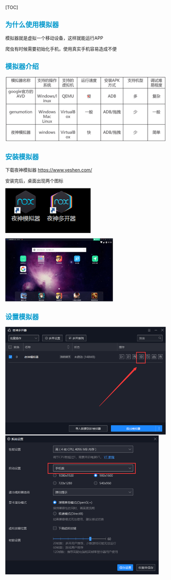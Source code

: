 [TOC]

## <font color="#0099CC">为什么使用模拟器</font>

模拟器就是虚拟一个移动设备，这样就能运行APP

爬虫有时候需要初始化手机，使用真实手机容易造成不便

## <font color="#0099CC">模拟器介绍</font>

<img src="../media/images/image-20200116125941015.png" alt="image-20200116125941015" style="zoom: 50%;" />

## <font color="#0099CC">安装模拟器</font>

下载夜神模拟器 https://www.yeshen.com/

安装完后，桌面出现两个图标

![image-20200116131132514](../media/images/image-20200116131132514.png)

<img src="../media/images/image-20200116131005321.png" alt="image-20200116131005321" style="zoom: 33%;" />

## <font color="#0099CC">设置模拟器</font>

<img src="../media/images/image-20200116131503679.png" alt="image-20200116131503679" style="zoom: 67%;" />



<img src="../media/images/image-20200116131703227.png" alt="image-20200116131703227" style="zoom: 67%;" />